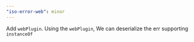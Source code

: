 ```yaml
---
"iso-error-web": minor
---
```


Add `webPlugin`.
Using the `webPlugin`,
We can deserialize the err supporting `instanceOf`
